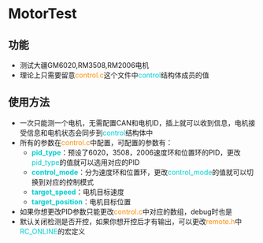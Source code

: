 # MotorTest

## 功能
- 测试大疆GM6020,RM3508,RM2006电机
- 理论上只需要留意<font color=Darkorange>control.c</font>这个文件中<font color=DarkTurquoise>control</font>结构体成员的值
## 使用方法
- 一次只能测一个电机，无需配置CAN和电机ID，插上就可以收到信息，电机接受信息和电机状态会同步到<font color=DarkTurquoise>control</font>结构体中
- 所有的参数在<font color=Darkorange>control.c</font>中配置，可配置的参数有：
  - <font color=DarkTurquoise>**pid_type**</font>：预设了6020，3508，2006速度环和位置环的PID，更改<font color=DarkTurquoise>pid_type</font>的值就可以选用对应的PID
  - <font color=DarkTurquoise>**control_mode**</font>：分为速度环和位置环，更改<font color=DarkTurquoise>control_mode</font>的值就可以切换到对应的控制模式
  - <font color=DarkTurquoise>**target_speed**</font>：电机目标速度
  - <font color=DarkTurquoise>**target_position**</font>：电机目标位置  
- 如果你想更改PID参数只能更改<font color=Darkorange>control.c</font>中对应的数组，debug时也是
- 默认关闭检测是否开控，如果你想开控后才有输出，可以更改<font color=Darkorange>remote.h</font>中<font color=DarkTurquoise>RC_ONLINE</font>的宏定义
